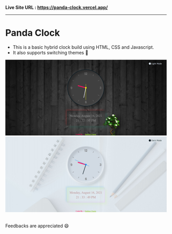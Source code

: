 **Live Site URL : https://panda-clock.vercel.app/**
<hr>

# Panda Clock

- This is a basic hybrid clock build using HTML, CSS and Javascript. 
- It also supports switching themes 🙂

![Screenshot](image/Screenshot-dark.png)
![Screenshot](image/Screenshot-light.png)

<br>
Feedbacks are appreciated 😄
